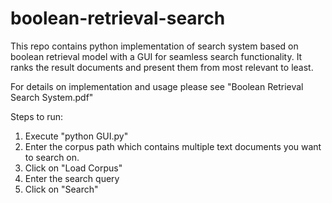 # boolean-retrieval-search
This repo contains python implementation of search system based on boolean retrieval model with a GUI for seamless search functionality. It ranks the result documents and present them from most relevant to least.

For details on implementation and usage please see "Boolean Retrieval Search System.pdf"

Steps to run: 
1. Execute "python GUI.py" 
2. Enter the corpus path which contains multiple text documents you want to search on.
3. Click on "Load Corpus"
4. Enter the search query
5. Click on "Search"
